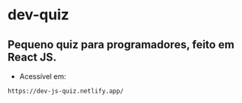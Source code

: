 # dev-quiz

## Pequeno quiz para programadores, feito em React JS.

- Acessível em: 

`https://dev-js-quiz.netlify.app/`

